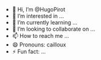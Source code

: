 - 👋 Hi, I’m @HugoPirot
- 👀 I’m interested in ...
- 🌱 I’m currently learning ...
- 💞️ I’m looking to collaborate on ...
- 📫 How to reach me ...
- 😄 Pronouns: cailloux
- ⚡ Fun fact: ...

<!---
HugoPirot/HugoPirot is a ✨ special ✨ repository because its `README.md` (this file) appears on your GitHub profile.
You can click the Preview link to take a look at your changes.
--->
